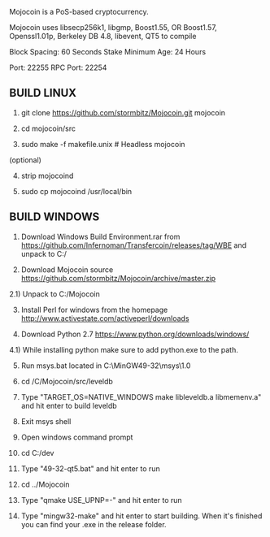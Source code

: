 
Mojocoin is a PoS-based cryptocurrency.

Mojocoin uses libsecp256k1,
			  libgmp,
			  Boost1.55,
			  OR Boost1.57,  
			  Openssl1.01p,
			  Berkeley DB 4.8,
			  libevent,
			  QT5 to compile


Block Spacing: 60 Seconds
Stake Minimum Age: 24 Hours

Port: 22255
RPC Port: 22254


BUILD LINUX
-----------
1) git clone https://github.com/stormbitz/Mojocoin.git mojocoin

2) cd mojocoin/src

3) sudo make -f makefile.unix            # Headless mojocoin

(optional)

4) strip mojocoind

5) sudo cp mojocoind /usr/local/bin




BUILD WINDOWS
-------------

1) Download Windows Build Environment.rar from https://github.com/Infernoman/Transfercoin/releases/tag/WBE and unpack to C:/

2) Download Mojocoin source https://github.com/stormbitz/Mojocoin/archive/master.zip 

2.1) Unpack to C:/Mojocoin

3) Install Perl for windows from the homepage http://www.activestate.com/activeperl/downloads

4) Download Python 2.7 https://www.python.org/downloads/windows/

4.1) While installing python make sure to add python.exe to the path.

5) Run msys.bat located in C:\MinGW49-32\msys\1.0

6) cd /C/Mojocoin/src/leveldb

7) Type "TARGET_OS=NATIVE_WINDOWS make libleveldb.a libmemenv.a" and hit enter to build leveldb

8) Exit msys shell

9) Open windows command prompt

10) cd C:/dev

11) Type "49-32-qt5.bat" and hit enter to run

12) cd ../Mojocoin

13) Type "qmake USE_UPNP=-" and hit enter to run

14) Type "mingw32-make" and hit enter to start building. When it's finished you can find your .exe in the release folder.